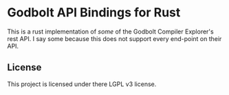 # Godbolt API Bindings for Rust

This is a rust implementation of *some* of the Godbolt Compiler Explorer's rest API. I say some because this does not support every end-point on their API.

## License

This project is licensed under there LGPL v3 license.
